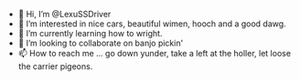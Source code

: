 - 👋 Hi, I’m @LexuSSDriver
- 👀 I’m interested in nice cars, beautiful wimen, hooch and a good dawg.
- 🌱 I’m currently learning how to wright.
- 💞️ I’m looking to collaborate on banjo pickin'
- 📫 How to reach me ... go down yunder, take a left at the holler, let loose the carrier pigeons.

<!---
LexuSSDriver/LexuSSDriver is a ✨ special ✨ repository because its `README.md` (this file) appears on your GitHub profile.
You can click the Preview link to take a look at your changes.
--->
